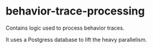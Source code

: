 # behavior-trace-processing
Contains logic used to process behavior traces.

It uses a Postgress database to lift the heavy parallelism.